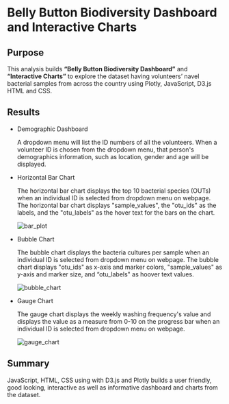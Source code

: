 # Belly Button Biodiversity Dashboard and Interactive Charts

## Purpose

This analysis builds  __“Belly Button Biodiversity  Dashboard”__ and __“Interactive Charts”__ to explore the dataset having volunteers’  navel bacterial samples from across the country using  Plotly, JavaScript, D3.js HTML and CSS.

## Results 

* Demographic Dashboard

    A dropdown menu will list the ID numbers of all the volunteers. When a volunteer ID is chosen from the dropdown menu, that person's demographics information, such     as location, gender and age will be displayed.

* Horizontal Bar Chart

    The horizontal bar chart displays the top 10 bacterial species (OUTs) when an individual ID is selected from dropdown menu on webpage. The horizontal bar chart         displays "sample_values", the "otu_ids" as the labels, and the "otu_labels" as the hover text for the bars on the chart. 
    
    ![bar_plot](https://user-images.githubusercontent.com/107717882/188550752-9b4e86a5-c93e-46dd-b33d-312ab61c8aba.png)


* Bubble Chart

    The bubble chart displays the bacteria cultures per sample when an individual ID is selected from dropdown menu on webpage. The bubble chart displays "otu_ids" as     x-axis and marker colors, "sample_values" as y-axis and marker size, and “otu_labels" as hoover text values.
       
    ![bubble_chart](https://user-images.githubusercontent.com/107717882/188550781-28baad9c-d3d8-4deb-a267-e0e1a6545f04.png)

* Gauge Chart

    The gauge chart displays the weekly washing frequency's value and displays the value as a measure from 0-10 on the progress bar when an individual ID is selected       from dropdown menu on webpage.
    
    ![gauge_chart](https://user-images.githubusercontent.com/107717882/188550842-4f431e27-b8a1-4c71-9498-a4b65df6be35.png)


## Summary 

JavaScript, HTML, CSS using with D3.js and Plotly builds a user friendly, good looking, interactive as well as informative dashboard and charts from the dataset. 




